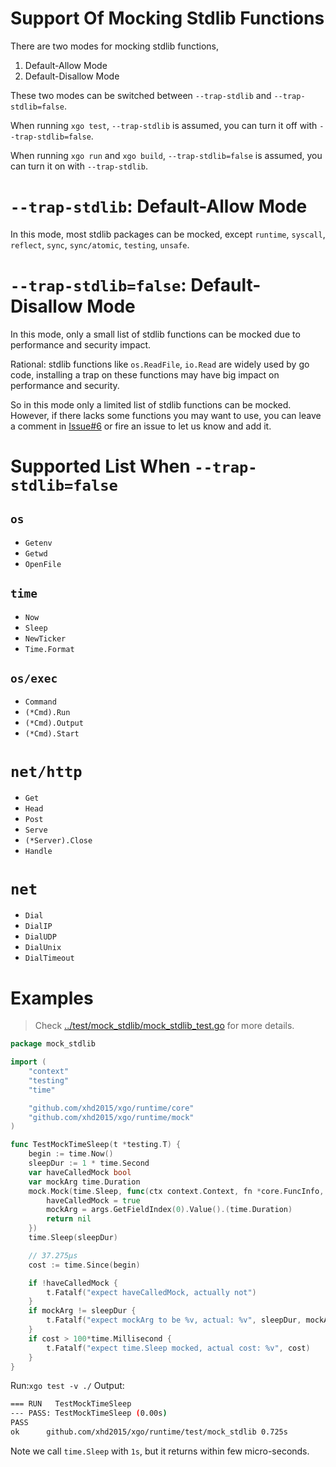 # Support Of Mocking Stdlib Functions
There are two modes for mocking stdlib functions,
1. Default-Allow Mode
2. Default-Disallow Mode

These two modes can be switched between `--trap-stdlib` and `--trap-stdlib=false`.

When running `xgo test`, `--trap-stdlib` is assumed, you can turn it off with `--trap-stdlib=false`.

When running `xgo run` and `xgo build`, `--trap-stdlib=false` is assumed, you can turn it on with `--trap-stdlib`.

# `--trap-stdlib`: Default-Allow Mode
In this mode, most stdlib packages can be mocked, except `runtime`, `syscall`, `reflect`, `sync`, `sync/atomic`, `testing`, `unsafe`.

# `--trap-stdlib=false`: Default-Disallow Mode
In this mode, only a small list of stdlib functions can be mocked due to performance and security impact.

Rational: stdlib functions like `os.ReadFile`, `io.Read` are widely used by go code, installing a trap on these functions may have big impact on performance and security.

So in this mode only a limited list of stdlib functions can be mocked. However, if there lacks some functions you may want to use, you can leave a comment in [Issue#6](https://github.com/xhd2015/xgo/issues/6) or fire an issue to let us know and add it.

# Supported List When `--trap-stdlib=false`
## `os`
- `Getenv`
- `Getwd`
- `OpenFile`

## `time`
- `Now`
- `Sleep`
- `NewTicker`
- `Time.Format`

## `os/exec`
- `Command`
- `(*Cmd).Run`
- `(*Cmd).Output`
- `(*Cmd).Start`

# `net/http`
- `Get`
- `Head`
- `Post`
- `Serve`
- `(*Server).Close`
- `Handle`

# `net`
- `Dial`
- `DialIP`
- `DialUDP`
- `DialUnix`
- `DialTimeout`


# Examples
> Check [../test/mock_stdlib/mock_stdlib_test.go](../test/mock_stdlib/mock_stdlib_test.go) for more details.
```go
package mock_stdlib

import (
	"context"
	"testing"
	"time"

	"github.com/xhd2015/xgo/runtime/core"
	"github.com/xhd2015/xgo/runtime/mock"
)

func TestMockTimeSleep(t *testing.T) {
	begin := time.Now()
	sleepDur := 1 * time.Second
	var haveCalledMock bool
	var mockArg time.Duration
	mock.Mock(time.Sleep, func(ctx context.Context, fn *core.FuncInfo, args, results core.Object) error {
		haveCalledMock = true
		mockArg = args.GetFieldIndex(0).Value().(time.Duration)
		return nil
	})
	time.Sleep(sleepDur)

	// 37.275µs
	cost := time.Since(begin)

	if !haveCalledMock {
		t.Fatalf("expect haveCalledMock, actually not")
	}
	if mockArg != sleepDur {
		t.Fatalf("expect mockArg to be %v, actual: %v", sleepDur, mockArg)
	}
	if cost > 100*time.Millisecond {
		t.Fatalf("expect time.Sleep mocked, actual cost: %v", cost)
	}
}
```

Run:`xgo test -v ./`
Output:
```sh
=== RUN   TestMockTimeSleep
--- PASS: TestMockTimeSleep (0.00s)
PASS
ok      github.com/xhd2015/xgo/runtime/test/mock_stdlib 0.725s
```

Note we call `time.Sleep` with `1s`, but it returns within few micro-seconds.